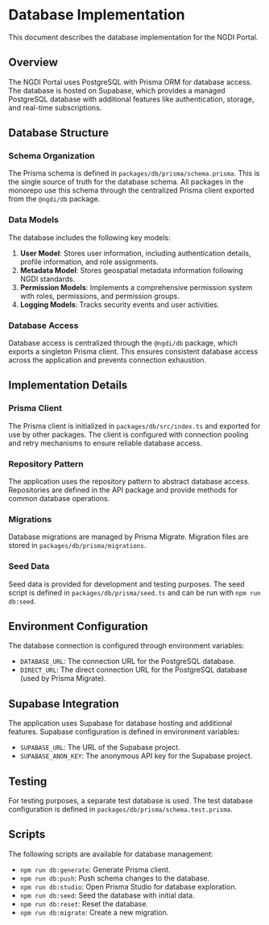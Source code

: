 # Database Implementation

This document describes the database implementation for the NGDI Portal.

## Overview

The NGDI Portal uses PostgreSQL with Prisma ORM for database access. The database is hosted on Supabase, which provides a managed PostgreSQL database with additional features like authentication, storage, and real-time subscriptions.

## Database Structure

### Schema Organization

The Prisma schema is defined in `packages/db/prisma/schema.prisma`. This is the single source of truth for the database schema. All packages in the monorepo use this schema through the centralized Prisma client exported from the `@ngdi/db` package.

### Data Models

The database includes the following key models:

1. **User Model**: Stores user information, including authentication details, profile information, and role assignments.
2. **Metadata Model**: Stores geospatial metadata information following NGDI standards.
3. **Permission Models**: Implements a comprehensive permission system with roles, permissions, and permission groups.
4. **Logging Models**: Tracks security events and user activities.

### Database Access

Database access is centralized through the `@ngdi/db` package, which exports a singleton Prisma client. This ensures consistent database access across the application and prevents connection exhaustion.

## Implementation Details

### Prisma Client

The Prisma client is initialized in `packages/db/src/index.ts` and exported for use by other packages. The client is configured with connection pooling and retry mechanisms to ensure reliable database access.

### Repository Pattern

The application uses the repository pattern to abstract database access. Repositories are defined in the API package and provide methods for common database operations.

### Migrations

Database migrations are managed by Prisma Migrate. Migration files are stored in `packages/db/prisma/migrations`.

### Seed Data

Seed data is provided for development and testing purposes. The seed script is defined in `packages/db/prisma/seed.ts` and can be run with `npm run db:seed`.

## Environment Configuration

The database connection is configured through environment variables:

- `DATABASE_URL`: The connection URL for the PostgreSQL database.
- `DIRECT_URL`: The direct connection URL for the PostgreSQL database (used by Prisma Migrate).

## Supabase Integration

The application uses Supabase for database hosting and additional features. Supabase configuration is defined in environment variables:

- `SUPABASE_URL`: The URL of the Supabase project.
- `SUPABASE_ANON_KEY`: The anonymous API key for the Supabase project.

## Testing

For testing purposes, a separate test database is used. The test database configuration is defined in `packages/db/prisma/schema.test.prisma`.

## Scripts

The following scripts are available for database management:

- `npm run db:generate`: Generate Prisma client.
- `npm run db:push`: Push schema changes to the database.
- `npm run db:studio`: Open Prisma Studio for database exploration.
- `npm run db:seed`: Seed the database with initial data.
- `npm run db:reset`: Reset the database.
- `npm run db:migrate`: Create a new migration.

